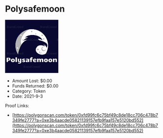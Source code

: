 # Polysafemoon
![Polysafemoon](/rektimages/Polysafemoon.png)
- Amount Lost: $0.00
- Funds Returned: $0.00
- Category: Token
- Date: 2021-9-3



Proof Links:
- [https://polygonscan.com/token/0xfd99fc6c75bf49c8de18cc706c478b7349fe2777?a=0xe3b4aacde05821139157efb9faa157e5120bd552](https://polygonscan.com/token/0xfd99fc6c75bf49c8de18cc706c478b7349fe2777?a=0xe3b4aacde05821139157efb9faa157e5120bd552)


